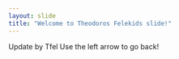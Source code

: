 ```yaml
---
layout: slide
title: "Welcome to Theodoros Felekids slide!"
---
```

Update by Tfel
Use the left arrow to go back!
